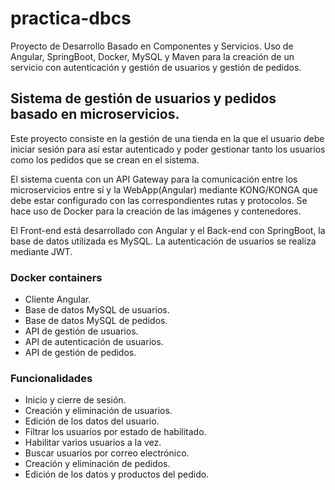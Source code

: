 # practica-dbcs
Proyecto de Desarrollo Basado en Componentes y Servicios. Uso de Angular, SpringBoot, Docker, MySQL y Maven para la creación de un servicio con autenticación y gestión de usuarios y gestión de pedidos.

## Sistema de gestión de usuarios y pedidos basado en microservicios.

Este proyecto consiste en la gestión de una tienda
en la que el usuario debe iniciar sesión para así estar autenticado y poder gestionar tanto los
usuarios como los pedidos que se crean en el sistema.

El sistema cuenta con un API Gateway para la comunicación entre los microservicios 
entre sí y la WebApp(Angular) mediante KONG/KONGA que debe estar configurado con las
correspondientes rutas y protocolos. Se hace uso de Docker para la creación de las imágenes y
contenedores. 

El Front-end está desarrollado con Angular y el Back-end con SpringBoot, 
la base de datos utilizada es MySQL. La autenticación de usuarios se realiza mediante JWT.

### Docker containers
* Cliente Angular.
* Base de datos MySQL de usuarios.
* Base de datos MySQL de pedidos.
* API de gestión de usuarios.
* API de autenticación de usuarios.
* API de gestión de pedidos.

### Funcionalidades

* Inicio y cierre de sesión.
* Creación y eliminación de usuarios.
* Edición de los datos del usuario.
* Filtrar los usuarios por estado de habilitado.
* Habilitar varios usuarios a la vez.
* Buscar usuarios por correo electrónico.
* Creación y eliminación de pedidos.
* Edición de los datos y productos del pedido.
